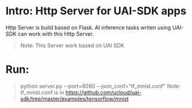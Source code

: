# Intro:  Http Server for UAI-SDK apps

Http Server is build based on Flask. AI inference tasks writen using 
UAI-SDK can work with this Http Server. 

> Note: This Server work based on UAI SDK

# Run:

> python server.py --port=8080 --json_conf="tf_mnist.conf"
Note: tf_mnist.conf is in https://github.com/ucloud/uai-sdk/tree/master/examples/tensorflow/mnist

